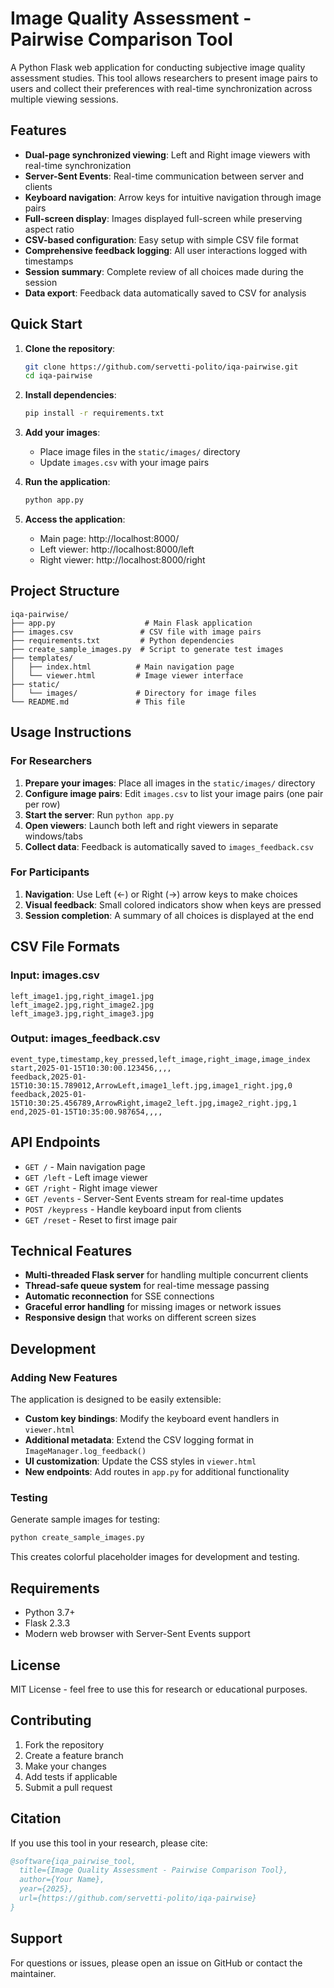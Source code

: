 # Image Quality Assessment - Pairwise Comparison Tool

A Python Flask web application for conducting subjective image quality assessment studies. This tool allows researchers to present image pairs to users and collect their preferences with real-time synchronization across multiple viewing sessions.

## Features

- **Dual-page synchronized viewing**: Left and Right image viewers with real-time synchronization
- **Server-Sent Events**: Real-time communication between server and clients
- **Keyboard navigation**: Arrow keys for intuitive navigation through image pairs
- **Full-screen display**: Images displayed full-screen while preserving aspect ratio
- **CSV-based configuration**: Easy setup with simple CSV file format
- **Comprehensive feedback logging**: All user interactions logged with timestamps
- **Session summary**: Complete review of all choices made during the session
- **Data export**: Feedback data automatically saved to CSV for analysis

## Quick Start

1. **Clone the repository**:
   ```bash
   git clone https://github.com/servetti-polito/iqa-pairwise.git
   cd iqa-pairwise
   ```

2. **Install dependencies**:
   ```bash
   pip install -r requirements.txt
   ```

3. **Add your images**:
   - Place image files in the `static/images/` directory
   - Update `images.csv` with your image pairs

4. **Run the application**:
   ```bash
   python app.py
   ```

5. **Access the application**:
   - Main page: http://localhost:8000/
   - Left viewer: http://localhost:8000/left
   - Right viewer: http://localhost:8000/right

## Project Structure

```
iqa-pairwise/
├── app.py                    # Main Flask application
├── images.csv               # CSV file with image pairs
├── requirements.txt         # Python dependencies
├── create_sample_images.py  # Script to generate test images
├── templates/
│   ├── index.html          # Main navigation page
│   └── viewer.html         # Image viewer interface
├── static/
│   └── images/             # Directory for image files
└── README.md               # This file
```

## Usage Instructions

### For Researchers

1. **Prepare your images**: Place all images in the `static/images/` directory
2. **Configure image pairs**: Edit `images.csv` to list your image pairs (one pair per row)
3. **Start the server**: Run `python app.py`
4. **Open viewers**: Launch both left and right viewers in separate windows/tabs
5. **Collect data**: Feedback is automatically saved to `images_feedback.csv`

### For Participants

1. **Navigation**: Use Left (←) or Right (→) arrow keys to make choices
2. **Visual feedback**: Small colored indicators show when keys are pressed
3. **Session completion**: A summary of all choices is displayed at the end

## CSV File Formats

### Input: images.csv
```csv
left_image1.jpg,right_image1.jpg
left_image2.jpg,right_image2.jpg
left_image3.jpg,right_image3.jpg
```

### Output: images_feedback.csv
```csv
event_type,timestamp,key_pressed,left_image,right_image,image_index
start,2025-01-15T10:30:00.123456,,,,
feedback,2025-01-15T10:30:15.789012,ArrowLeft,image1_left.jpg,image1_right.jpg,0
feedback,2025-01-15T10:30:25.456789,ArrowRight,image2_left.jpg,image2_right.jpg,1
end,2025-01-15T10:35:00.987654,,,,
```

## API Endpoints

- `GET /` - Main navigation page
- `GET /left` - Left image viewer
- `GET /right` - Right image viewer
- `GET /events` - Server-Sent Events stream for real-time updates
- `POST /keypress` - Handle keyboard input from clients
- `GET /reset` - Reset to first image pair

## Technical Features

- **Multi-threaded Flask server** for handling multiple concurrent clients
- **Thread-safe queue system** for real-time message passing
- **Automatic reconnection** for SSE connections
- **Graceful error handling** for missing images or network issues
- **Responsive design** that works on different screen sizes

## Development

### Adding New Features

The application is designed to be easily extensible:

- **Custom key bindings**: Modify the keyboard event handlers in `viewer.html`
- **Additional metadata**: Extend the CSV logging format in `ImageManager.log_feedback()`
- **UI customization**: Update the CSS styles in `viewer.html`
- **New endpoints**: Add routes in `app.py` for additional functionality

### Testing

Generate sample images for testing:
```bash
python create_sample_images.py
```

This creates colorful placeholder images for development and testing.

## Requirements

- Python 3.7+
- Flask 2.3.3
- Modern web browser with Server-Sent Events support

## License

MIT License - feel free to use this for research or educational purposes.

## Contributing

1. Fork the repository
2. Create a feature branch
3. Make your changes
4. Add tests if applicable
5. Submit a pull request

## Citation

If you use this tool in your research, please cite:

```bibtex
@software{iqa_pairwise_tool,
  title={Image Quality Assessment - Pairwise Comparison Tool},
  author={Your Name},
  year={2025},
  url={https://github.com/servetti-polito/iqa-pairwise}
}
```

## Support

For questions or issues, please open an issue on GitHub or contact the maintainer.
